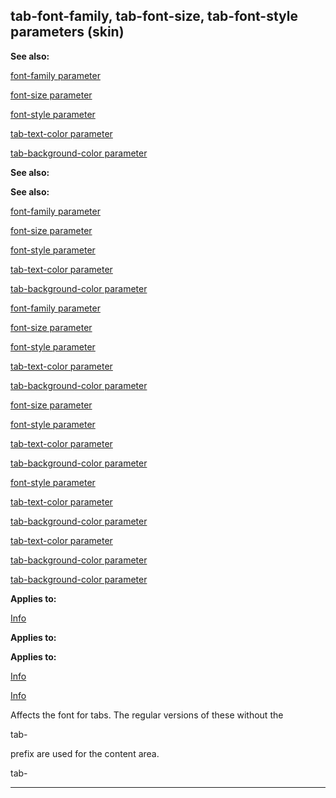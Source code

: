 

 tab-font-family, tab-font-size, tab-font-style parameters (skin)
------------------------------------------------------------------




**See also:** 


[font-family parameter](#/{skin}/param/font-family) 

[font-size parameter](#/{skin}/param/font-size) 

[font-style parameter](#/{skin}/param/font-style) 

[tab-text-color parameter](#/{skin}/param/tab-text-color) 

[tab-background-color parameter](#/{skin}/param/tab-background-color) 







**See also:** 

**See also:**

[font-family parameter](#/{skin}/param/font-family) 

[font-size parameter](#/{skin}/param/font-size) 

[font-style parameter](#/{skin}/param/font-style) 

[tab-text-color parameter](#/{skin}/param/tab-text-color) 

[tab-background-color parameter](#/{skin}/param/tab-background-color) 





[font-family parameter](#/{skin}/param/font-family)

[font-size parameter](#/{skin}/param/font-size) 

[font-style parameter](#/{skin}/param/font-style) 

[tab-text-color parameter](#/{skin}/param/tab-text-color) 

[tab-background-color parameter](#/{skin}/param/tab-background-color) 




[font-size parameter](#/{skin}/param/font-size)

[font-style parameter](#/{skin}/param/font-style) 

[tab-text-color parameter](#/{skin}/param/tab-text-color) 

[tab-background-color parameter](#/{skin}/param/tab-background-color) 



[font-style parameter](#/{skin}/param/font-style)

[tab-text-color parameter](#/{skin}/param/tab-text-color) 

[tab-background-color parameter](#/{skin}/param/tab-background-color) 


[tab-text-color parameter](#/{skin}/param/tab-text-color)

[tab-background-color parameter](#/{skin}/param/tab-background-color) 

[tab-background-color parameter](#/{skin}/param/tab-background-color)


**Applies to:** 


[Info](#/{skin}/control/info) 



**Applies to:** 

**Applies to:**

[Info](#/{skin}/control/info) 

[Info](#/{skin}/control/info)

 Affects the font for tabs. The regular versions of these without the
 
 tab-
 
 prefix are used for the content area.




 tab-



---


